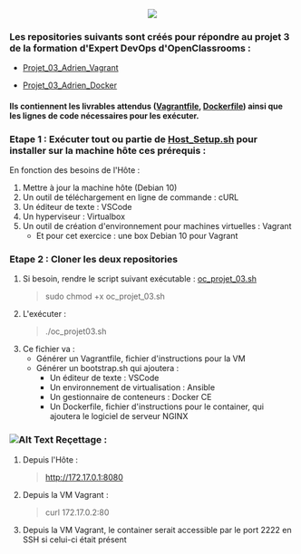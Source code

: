 <p align="center">
  <img src="https://i.imgur.com/V4ObU05.jpg">
</p>

### Les repositories suivants sont créés pour répondre au projet 3 de la formation d'Expert DevOps d'OpenClassrooms :
  - [Projet_03_Adrien_Vagrant](https://github.com/adrien13330/Projet_03_Adrien_Vagrant/)
  
  - [Projet_03_Adrien_Docker](https://github.com/adrien13330/Projet_03_Adrien_Docker/)
#### Ils contiennent les livrables attendus ([Vagrantfile](https://github.com/adrien13330/Projet_03_Adrien_Vagrant/blob/master/Vagrantfile), [Dockerfile](https://github.com/adrien13330/Projet_03_Adrien_Docker/blob/master/Dockerfile)) ainsi que les lignes de code nécessaires pour les exécuter.

### Etape 1 : Exécuter tout ou partie de [Host_Setup.sh](https://github.com/adrien13330/Projet_03_Adrien_Vagrant/blob/master/Host_Setup.sh) pour installer sur la machine hôte ces prérequis :

En fonction des besoins de l'Hôte :
  1. Mettre à jour la machine hôte (Debian 10)
  2. Un outil de téléchargement en ligne de commande : cURL
  3. Un éditeur de texte : VSCode
  4. Un hyperviseur : Virtualbox
  5. Un outil de création d'environnement pour machines virtuelles : Vagrant
     - Et pour cet exercice : une box Debian 10 pour Vagrant

### Etape 2 : Cloner les deux repositories
  1. Si besoin, rendre le script suivant exécutable : [oc_projet_03.sh](https://github.com/adrien13330/Projet_03_Adrien_Vagrant/blob/master/Host_Setup.sh)
     > sudo chmod +x oc_projet_03.sh
  2. L'exécuter :
     > ./oc_projet03.sh
  2. Ce fichier va :
     - Générer un Vagrantfile, fichier d'instructions pour la VM
     - Générer un bootstrap.sh qui ajoutera :
          - Un éditeur de texte : VSCode
          - Un environnement de virtualisation : Ansible
          - Un gestionnaire de conteneurs : Docker CE
          - Un Dockerfile, fichier d'instructions pour le container, qui ajoutera le logiciel de serveur NGINX
  
### ![Alt Text](https://i.imgur.com/U0GPAaw.png) Reçettage :
  1. Depuis l'Hôte :
     > http://172.17.0.1:8080
  2. Depuis la VM Vagrant :
     > curl 172.17.0.2:80
  3. Depuis la VM Vagrant, le container serait accessible par le port 2222 en SSH si celui-ci était présent
